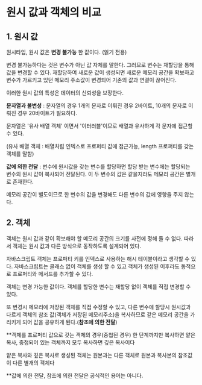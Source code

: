 # 원시 값과 객체의 비교

## 1. 원시 값

원시타입, 원시 값은 __변경 불가능__ 한 값이다. (읽기 전용)

변경 불가능하다는 것은 변수가 아닌 값 자체를 말한다. 그러므로 변수는 재할당을 통해 값을 변경할 수 있다. 재할당하여 새로운 값이 생성되면 새로운 메모리 공간을 확보하고 변수가 가르키고 있던 메모리 주소값이 변경되어 기존의 값과 연결이 끊어진다.

이러한 원시 값의 특성은 데이터의 신뢰성을 보장한다.

__문자열과 불변성__ : 문자열의 경우 1개의 문자로 이뤄진 경우 2바이트, 10개의 문자로 이뤄진 경우 20바이트가 필요하다.

문자열은 '유사 배열 객체' 이면서 '이터러블'이므로 배열과 유사하게 각 문자에 접근할 수 있다.

(유사 배열 객체 : 배열처럼 인덱스로 프로퍼티 값에 접근가능, length 프로퍼티를 갖는 객체를 말함)  

__값에 의한 전달__ : 변수에 원시값을 갖는 변수를 할당하면 할당 받는 변수에는 할당되는 변수의 원시 값이 복사되어 전달된다. 이 두 변수의 값은 같을지라도 메모리 공간은 별개로 존재한다.

메모리 공간이 별도이므로 한 변수의 값을 변경해도 다른 변수의 값에 영향을 주지 않는다.

## 2. 객체

객체는 원시 값과 같이 확보해야 할 메모리 공간의 크기를 사전에 정해 둘 수 없다. 따라서 객체는 원시 값과 다른 방식으로 동작하도록 설계되어 있다.

자바스크립트 객체는 프로퍼티 키를 인덱스로 사용하는 해시 테이블이라고 생각할 수 있다. 자바스크립트는 클래스 없이 객체를 생성 할 수 있고 객체가 생성된 이후라도 동적으로 프로퍼티와 메서드를 추가할 수 있다.

객체는 변경 가능한 값이다. 객체를 할당한 변수는 재할당 없이 객체를 직접 변경할 수 있다.

또 변경시 메모리에 저장된 객체를 직접 수정할 수 있고, 다른 변수에 할당시 원시값과 다르게 객체의 참조 값(객체가 저장된 메모리주소)을 복사하므로 같은 메모리 공간을 가리키게 되어 값을 공유하게 된다.(__참조에 의한 전달__)

**객체를 프로퍼티 값으로 갖는 객체의 경우(중첩된 경우) 한 단계까지만 복사하면 얕은복사, 중첩되어 있는 객체까지 모두 복사하면 깊은 복사이다

얕은 복사와 깊은 복사로 생성된 객체는 원본과는 다른 객체로 원본과 복사본의 참조값이 다른 별개의 객체다

**값에 의한 전달, 참조에 의한 전달은 공식적인 용어는 아니다.